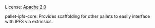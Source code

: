 License: [Apache 2.0](../../LICENSE-APACHE2)

pallet-ipfs-core: Provides scaffolding for other pallets to easily interface with IPFS via extrinsics.
